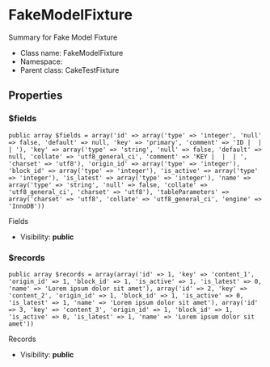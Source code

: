 FakeModelFixture
===============

Summary for Fake Model Fixture




* Class name: FakeModelFixture
* Namespace: 
* Parent class: CakeTestFixture





Properties
----------


### $fields

    public array $fields = array('id' => array('type' => 'integer', 'null' => false, 'default' => null, 'key' => 'primary', 'comment' => 'ID |  |  | '), 'key' => array('type' => 'string', 'null' => false, 'default' => null, 'collate' => 'utf8_general_ci', 'comment' => 'KEY |  |  | ', 'charset' => 'utf8'), 'origin_id' => array('type' => 'integer'), 'block_id' => array('type' => 'integer'), 'is_active' => array('type' => 'integer'), 'is_latest' => array('type' => 'integer'), 'name' => array('type' => 'string', 'null' => false, 'collate' => 'utf8_general_ci', 'charset' => 'utf8'), 'tableParameters' => array('charset' => 'utf8', 'collate' => 'utf8_general_ci', 'engine' => 'InnoDB'))

Fields



* Visibility: **public**


### $records

    public array $records = array(array('id' => 1, 'key' => 'content_1', 'origin_id' => 1, 'block_id' => 1, 'is_active' => 1, 'is_latest' => 0, 'name' => 'Lorem ipsum dolor sit amet'), array('id' => 2, 'key' => 'content_2', 'origin_id' => 1, 'block_id' => 1, 'is_active' => 0, 'is_latest' => 1, 'name' => 'Lorem ipsum dolor sit amet'), array('id' => 3, 'key' => 'content_3', 'origin_id' => 1, 'block_id' => 1, 'is_active' => 0, 'is_latest' => 1, 'name' => 'Lorem ipsum dolor sit amet'))

Records



* Visibility: **public**



